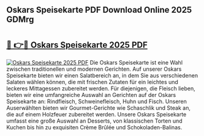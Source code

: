 ## Oskars Speisekarte PDF Download Online 2025 GDMrg

# <h2><a href="http://gc7p1e.nevu.top/?p=Oskars+Speisekarte">🔗 👉🔴 Oskars Speisekarte 2025 PDF</a></h2>

[![Oskars Speisekarte 2025 PDF](https://i.imgur.com/dBaPXMq.png)](http://gc7p1e.nevu.top/?p=Oskars+Speisekarte)
Die Oskars Speisekarte ist eine Wahl zwischen traditionellen und modernen Gerichten. Auf unserer Oskars Speisekarte bieten wir einen Salatbereich an, in dem Sie aus verschiedenen Salaten wählen können, die mit frischen Zutaten für ein leichtes und leckeres Mittagessen zubereitet werden. Für diejenigen, die Fleisch lieben, bieten wir eine umfangreiche Auswahl an Gerichten auf der Oskars Speisekarte an: Rindfleisch, Schweinefleisch, Huhn und Fisch. Unseren Auserwählten bieten wir Gourmet-Gerichte wie Schaschlik und Steak an, die auf einem Holzfeuer zubereitet werden. Unsere Oskars Speisekarte umfasst eine große Auswahl an Desserts, von klassischen Torten und Kuchen bis hin zu exquisiten Crème Brûlée und Schokoladen-Balinas.
